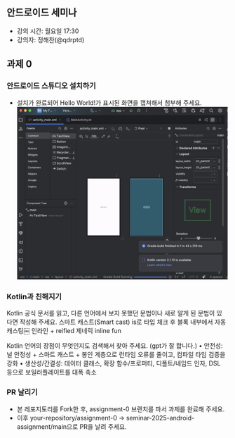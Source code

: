 ## 안드로이드 세미나

- 강의 시간: 월요일 17:30
- 강의자: 정해찬(@qdrptd)



## 과제 0

### 안드로이드 스튜디오 설치하기
- 설치가 완료되어 Hello World!가 표시된 화면을 캡쳐해서 첨부해 주세요.
![alt text](image.png)

### Kotlin과 친해지기
Kotlin 공식 문서를 읽고, 다른 언어에서 보지 못했던 문법이나 새로 알게 된 문법이 있다면 작성해 주세요. 스마트 캐스트(Smart cast) is로 타입 체크 후 블록 내부에서 자동 캐스팅￼ 인라인 + reified 제네릭 inline fun

Kotlin 언어의 장점이 무엇인지도 검색해서 찾아 주세요. (gpt가 잘 합니다.) • 안전성: 널 안정성 + 스마트 캐스트 + 봉인 계층으로 런타임 오류를 줄이고, 컴파일 타임 검증을 강화 • 생산성/간결성: 데이터 클래스, 확장 함수/프로퍼티, 디폴트/네임드 인자, DSL 등으로 보일러플레이트를 대폭 축소

### PR 날리기
- 본 레포지토리를 Fork한 후, assignment-0 브랜치를 파서 과제를 완료해 주세요.
- 이후 your-repository/assignment-0 -> seminar-2025-android-assignment/main으로 PR을 날려 주세요.
